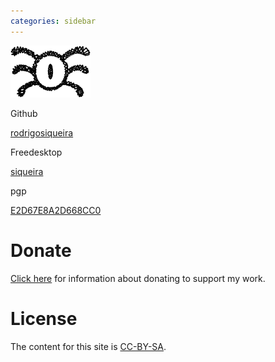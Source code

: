 ```yaml
---
categories: sidebar
---
```


<img src="/images/logo.png">

Github

[rodrigosiqueira](https://github.com/rodrigosiqueira)

Freedesktop

[siqueira](https://gitlab.freedesktop.org/siqueira)

pgp

[E2D67E8A2D668CC0](others/pgp.asc)

# Donate

[Click here]() for information about donating to support my work.

# License

The content for this site is [CC-BY-SA](https://creativecommons.org/licenses/by-sa/2.0/).
